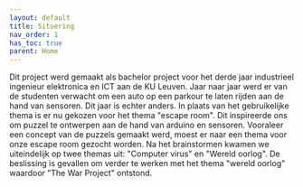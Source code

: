 ```yaml
---
layout: default
title: Situering
nav_order: 1
has_toc: true
parent: Home
---
```


Dit project werd gemaakt als bachelor project voor het derde jaar industrieel ingenieur elektronica en ICT aan de KU Leuven. Jaar naar jaar werd er van de studenten verwacht om een auto op een parkour te laten rijden aan de hand van sensoren. Dit jaar is echter anders. In plaats van het gebruikelijke thema is er nu gekozen voor het thema "escape room". Dit inspireerde ons om puzzel te ontwerpen aan de hand van arduino en sensoren. Vooraleer een concept van de puzzels gemaakt werd, moest er naar een thema voor onze escape room gezocht worden. Na het brainstormen kwamen we uiteindelijk op twee themas uit: "Computer virus" en "Wereld oorlog". De beslissing is gevallen om verder te werken met het thema "wereld oorlog" waardoor "The War Project" ontstond. 